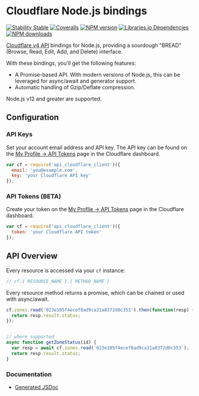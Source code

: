 # Cloudflare Node.js bindings

[![Stability Stable][badge-stability]][badge-stability-url]
[![Coveralls][badge-coveralls]][badge-coveralls-url]
[![NPM version][badge-npm]][badge-npm-url]
[![Libraries.io Dependencies][badge-libraries]][badge-libraries-url]
[![NPM downloads][badge-npm-downloads]][badge-npm-downloads]

[//]: # ([![Travis CI][badge-travis]][badge-travis-url])


[badge-stability]: https://img.shields.io/badge/stability-stable-green.svg?style=flat-square

[badge-stability-url]: https://github.com/dominictarr/stability/blob/4d649a5b3af8444720929a50254dfbb071ce27e7/levels.json#L8-L9

[badge-npm]: https://img.shields.io/npm/v/api_cloudflare_client.svg?style=flat-square

[badge-npm-downloads]: https://img.shields.io/npm/dm/api_cloudflare_client.svg?style=flat-square

[badge-npm-url]: https://www.npmjs.com/package/api_cloudflare_client

[badge-travis]: https://img.shields.io/travis/ziut3k-dev/api_cloudflare_client/master.svg?style=flat-square

[badge-travis-url]: https://travis-ci.org/ziut3k-dev/api_cloudflare_client

[badge-coveralls]: https://img.shields.io/coveralls/github/ziut3k-dev/api_cloudflare_client/master.svg?style=flat-square

[badge-coveralls-url]: https://coveralls.io/github/Ziut3k-dev/api_cloudflare_client

[badge-libraries]: https://img.shields.io/librariesio/github/Ziut3k-dev/api_cloudflare_client.svg?style=flat-square

[badge-libraries-url]: https://libraries.io/github/Ziut3k-dev/api_cloudflare_client

[Cloudflare v4 API][cf-api] bindings for Node.js, providing a sourdough
"BREAD" (Browse, Read, Edit, Add, and Delete) interface.

[cf-api]: https://api.cloudflare.com/

With these bindings, you'll get the following features:

* A Promise-based API. With modern versions of Node.js, this can be
  leveraged for async/await and generator support.
* Automatic handling of Gzip/Deflate compression.

Node.js v12 and greater are supported.

## Configuration

### API Keys

Set your account email address and API key. The API key can be found on
the [My Profile -> API Tokens][api-tokens] page in the Cloudflare dashboard.

[api-tokens]: https://dash.cloudflare.com/profile/api-tokens

```javascript
var cf = require('api_cloudflare_client')({
  email: 'you@example.com',
  key: 'your Cloudflare API key'
});
```

### API Tokens (BETA)

Create your token on the [My Profile -> API Tokens][api-tokens] page in the Cloudflare dashboard.

[api-tokens]: https://dash.cloudflare.com/profile/api-tokens

```javascript
var cf = require('api_cloudflare_client')({
  token: 'your Cloudflare API token'
});
```

## API Overview

Every resource is accessed via your `cf` instance:

```javascript
// cf.{ RESOURCE_NAME }.{ METHOD_NAME }
```

Every resource method returns a promise, which can be chained or used
with async/await.

```javascript
cf.zones.read('023e105f4ecef8ad9ca31a8372d0c353').then(function(resp) {
  return resp.result.status;
});


// where supported
async function getZoneStatus(id) {
  var resp = await cf.zones.read('023e105f4ecef8ad9ca31a8372d0c353');
  return resp.result.status;
}
```

### Documentation

* [Generated JSDoc](https://cloudflare.github.io/node-cloudflare)

